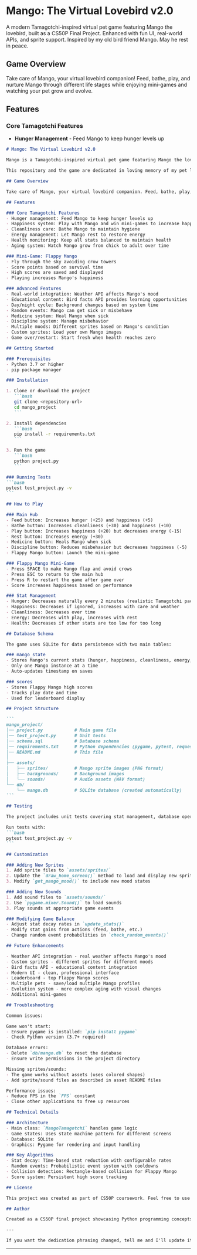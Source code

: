 # Mango: The Virtual Lovebird v2.0

A modern Tamagotchi-inspired virtual pet game featuring Mango the lovebird, built as a CS50P Final Project. Enhanced with fun UI, real-world APIs, and sprite support. Inspired by my old bird friend Mango. May he rest in peace.

## Game Overview

Take care of Mango, your virtual lovebird companion! Feed, bathe, play, and nurture Mango through different life stages while enjoying mini-games and watching your pet grow and evolve.

## Features

### Core Tamagotchi Features
- **Hunger Management** - Feed Mango to keep hunger levels up
````markdown
# Mango: The Virtual Lovebird v2.0

Mango is a Tamagotchi-inspired virtual pet game featuring Mango the lovebird, built as a final project for CS50's Introduction to Programming with Python at Harvard.

This repository and the game are dedicated in loving memory of my pet love bird Mango (2019–2024). Mango was too beautiful for this world. He was more than a pet — he was my friend and a member of my family. I miss him deeply. May he be flying among the stars.

## Game Overview

Take care of Mango, your virtual lovebird companion. Feed, bathe, play, and nurture Mango through different life stages while enjoying mini-games and watching your pet grow.

## Features

### Core Tamagotchi Features
- Hunger management: Feed Mango to keep hunger levels up
- Happiness system: Play with Mango and win mini-games to increase happiness
- Cleanliness care: Bathe Mango to maintain hygiene
- Energy management: Let Mango rest to restore energy
- Health monitoring: Keep all stats balanced to maintain health
- Aging system: Watch Mango grow from chick to adult over time

### Mini-Game: Flappy Mango
- Fly through the sky avoiding crow towers
- Score points based on survival time
- High scores are saved and displayed
- Playing increases Mango's happiness

### Advanced Features
- Real-world integration: Weather API affects Mango's mood
- Educational content: Bird facts API provides learning opportunities
- Day/night cycle: Background changes based on system time
- Random events: Mango can get sick or misbehave
- Medicine system: Heal Mango when sick
- Discipline system: Manage misbehavior
- Multiple moods: Different sprites based on Mango's condition
- Custom sprites: Load your own Mango images
- Game over/restart: Start fresh when health reaches zero

## Getting Started

### Prerequisites
- Python 3.7 or higher
- pip package manager

### Installation

1. Clone or download the project
   ```bash
   git clone <repository-url>
   cd mango_project
   ```

2. Install dependencies
   ```bash
   pip install -r requirements.txt
   ```

3. Run the game
   ```bash
   python project.py
   ```

### Running Tests
```bash
pytest test_project.py -v
```

## How to Play

### Main Hub
- Feed button: Increases hunger (+25) and happiness (+5)
- Bathe button: Increases cleanliness (+30) and happiness (+10)
- Play button: Increases happiness (+20) but decreases energy (-15)
- Rest button: Increases energy (+30)
- Medicine button: Heals Mango when sick
- Discipline button: Reduces misbehavior but decreases happiness (-5)
- Flappy Mango button: Launch the mini-game

### Flappy Mango Mini-Game
- Press SPACE to make Mango flap and avoid crows
- Press ESC to return to the main hub
- Press R to restart the game after game over
- Score increases happiness based on performance

### Stat Management
- Hunger: Decreases naturally every 2 minutes (realistic Tamagotchi pace)
- Happiness: Decreases if ignored, increases with care and weather
- Cleanliness: Decreases over time
- Energy: Decreases with play, increases with rest
- Health: Decreases if other stats are too low for too long

## Database Schema

The game uses SQLite for data persistence with two main tables:

### mango_state
- Stores Mango's current stats (hunger, happiness, cleanliness, energy, health, age)
- Only one Mango instance at a time
- Auto-updates timestamp on saves

### scores
- Stores Flappy Mango high scores
- Tracks play date and time
- Used for leaderboard display

## Project Structure

```
mango_project/
│── project.py            # Main game file
│── test_project.py       # Unit tests
│── schema.sql            # Database schema
│── requirements.txt      # Python dependencies (pygame, pytest, requests, pillow)
│── README.md             # This file
│
├── assets/
│   ├── sprites/          # Mango sprite images (PNG format)
│   ├── backgrounds/      # Background images
│   └── sounds/           # Audio assets (WAV format)
└── db/
    └── mango.db          # SQLite database (created automatically)
```

## Testing

The project includes unit tests covering stat management, database operations, game mechanics, random events, age progression, and score saving.

Run tests with:
```bash
pytest test_project.py -v
```

## Customization

### Adding New Sprites
1. Add sprite files to `assets/sprites/`
2. Update the `draw_home_screen()` method to load and display new sprites
3. Modify `get_mango_mood()` to include new mood states

### Adding New Sounds
1. Add sound files to `assets/sounds/`
2. Use `pygame.mixer.Sound()` to load sounds
3. Play sounds at appropriate game events

### Modifying Game Balance
- Adjust stat decay rates in `update_stats()`
- Modify stat gains from actions (feed, bathe, etc.)
- Change random event probabilities in `check_random_events()`

## Future Enhancements

- Weather API integration - real weather affects Mango's mood
- Custom sprites - different sprites for different moods
- Bird facts API - educational content integration
- Modern UI - clean, professional interface
- Leaderboard - top Flappy Mango scores
- Multiple pets - save/load multiple Mango profiles
- Evolution system - more complex aging with visual changes
- Additional mini-games

## Troubleshooting

Common issues:

Game won't start:
- Ensure pygame is installed: `pip install pygame`
- Check Python version (3.7+ required)

Database errors:
- Delete `db/mango.db` to reset the database
- Ensure write permissions in the project directory

Missing sprites/sounds:
- The game works without assets (uses colored shapes)
- Add sprite/sound files as described in asset README files

Performance issues:
- Reduce FPS in the `FPS` constant
- Close other applications to free up resources

## Technical Details

### Architecture
- Main class: `MangoTamagotchi` handles game logic
- Game states: Uses state machine pattern for different screens
- Database: SQLite
- Graphics: Pygame for rendering and input handling

### Key Algorithms
- Stat decay: Time-based stat reduction with configurable rates
- Random events: Probabilistic event system with cooldowns
- Collision detection: Rectangle-based collision for Flappy Mango
- Score system: Persistent high score tracking

## License

This project was created as part of CS50P coursework. Feel free to use and modify for educational purposes.

## Author

Created as a CS50P final project showcasing Python programming concepts including object-oriented programming, database management, game development, testing methodologies, and user interface design.

---

If you want the dedication phrasing changed, tell me and I'll update it.

````
---
